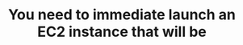 ---
layout: answer
title: "You need to immediate launch an EC2 instance that will be "
blurb: "<p>The Convertible Reserved Instance is the correct answer.</p>
<p>The key to this question is the fact that you need to switch, or <i>covert,</i> from one"
quid: 179
---